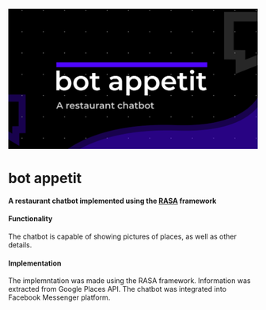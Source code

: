 ![logo](img/bot-appetit.png)

# **bot appetit**

#### A restaurant chatbot implemented using the [RASA](https://rasa.com/) framework

#### Functionality
The chatbot is capable of showing pictures of places, as well  as other details.

#### Implementation
The implemntation was made using the RASA framework. Information was extracted from Google Places API. The chatbot was integrated into Facebook Messenger platform.
